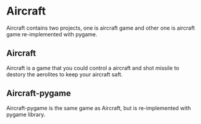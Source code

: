 # Aircraft
Aircraft contains two projects, one is aircraft game and other one is aircraft game re-implemented with pygame.

## Aircraft
Aircraft is a game that you could control a aircraft and shot missile to destory the aerolites to keep your aircraft saft.

## Aircraft-pygame
Aircraft-pygame is the same game as Aircraft, but is re-implemented with pygame library.
